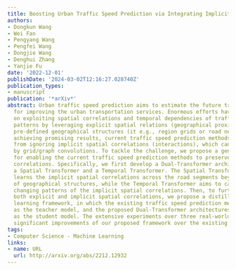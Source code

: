 ```yaml
---
title: Boosting Urban Traffic Speed Prediction via Integrating Implicit Spatial Correlations
authors:
- Dongkun Wang
- Wei Fan
- Pengyang Wang
- Pengfei Wang
- Dongjie Wang
- Denghui Zhang
- Yanjie Fu
date: '2022-12-01'
publishDate: '2024-03-02T12:16:27.028740Z'
publication_types:
- manuscript
publication: '*arXiv*'
abstract: Urban traffic speed prediction aims to estimate the future traffic speed
  for improving the urban transportation services. Enormous efforts have been made
  on exploiting spatial correlations and temporal dependencies of traffic speed evolving
  patterns by leveraging explicit spatial relations (geographical proximity) through
  pre-defined geographical structures (it e.g., region grids or road networks). While
  achieving promising results, current traffic speed prediction methods still suffer
  from ignoring implicit spatial correlations (interactions), which cannot be captured
  by grid/graph convolutions. To tackle the challenge, we propose a generic model
  for enabling the current traffic speed prediction methods to preserve implicit spatial
  correlations. Specifically, we first develop a Dual-Transformer architecture, including
  a Spatial Transformer and a Temporal Transformer. The Spatial Transformer automatically
  learns the implicit spatial correlations across the road segments beyond the boundary
  of geographical structures, while the Temporal Transformer aims to capture the dynamic
  changing patterns of the implicit spatial correlations. Then, to further integrate
  both explicit and implicit spatial correlations, we propose a distillation-style
  learning framework, in which the existing traffic speed prediction methods are considered
  as the teacher model, and the proposed Dual-Transformer architectures are considered
  as the student model. The extensive experiments over three real-world datasets indicate
  significant improvements of our proposed framework over the existing methods.
tags:
- Computer Science - Machine Learning
links:
- name: URL
  url: http://arxiv.org/abs/2212.12932
---
```

